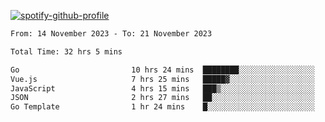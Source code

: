 [![spotify-github-profile](https://spotify-github-profile.vercel.app/api/view?uid=313pysyt3uxkjdidtiuvzf7nrnnu&cover_image=true&theme=natemoo-re&show_offline=false&background_color=121212&interchange=false&bar_color=53b14f&bar_color_cover=false)](https://spotify-github-profile.vercel.app/api/view?uid=313pysyt3uxkjdidtiuvzf7nrnnu&redirect=true)

<!--START_SECTION:waka-->

```txt
From: 14 November 2023 - To: 21 November 2023

Total Time: 32 hrs 5 mins

Go                         10 hrs 24 mins  ████████░░░░░░░░░░░░░░░░░   32.13 %
Vue.js                     7 hrs 25 mins   █████▓░░░░░░░░░░░░░░░░░░░   22.89 %
JavaScript                 4 hrs 15 mins   ███▒░░░░░░░░░░░░░░░░░░░░░   13.15 %
JSON                       2 hrs 27 mins   ██░░░░░░░░░░░░░░░░░░░░░░░   07.56 %
Go Template                1 hr 24 mins    █░░░░░░░░░░░░░░░░░░░░░░░░   04.35 %
```

<!--END_SECTION:waka-->